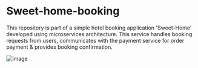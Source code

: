 # Sweet-home-booking
This repository is part of a simple hotel booking application 'Sweet-Home' developed using microservices architecture. This service handles booking requests from users, communicates with the payment service for order payment &amp; provides booking confirmation.

![image](https://user-images.githubusercontent.com/87272023/157264605-ac694ea5-0057-416c-81f1-d4393a1f6050.png)
